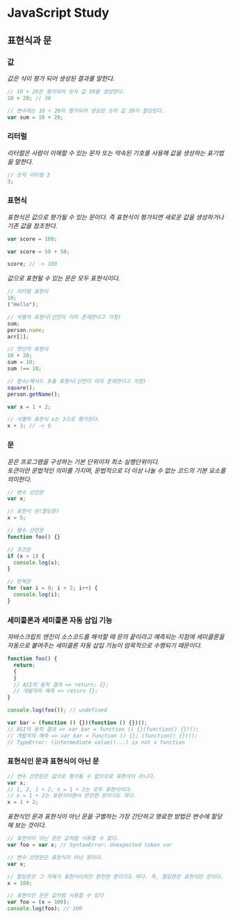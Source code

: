 # JavaScript Study

## 표현식과 문

### 값

_값은 식이 평가 되어 생성된 결과를 말한다._<br/>

```javascript
// 10 + 20은 평가되어 숫자 값 30을 생성한다.
10 + 20; // 30
```

```javascript
// 변수에는 10 + 20이 평가되어 생성된 숫자 값 30이 할당된다.
var sum = 10 + 20;
```

### 리터럴

_리터럴은 사람이 이해할 수 있는 문자 또는 약속된 기호를 사용해 값을 생성하는 표기법을 말한다._<br/>

```javascript
// 숫자 리터럴 3
3;
```

### 표현식

_표현식은 값으로 평가될 수 있는 문이다. 즉 표현식이 평가되면 새로운 값을 생성하거나 기존 값을 참조한다._

```javascript
var score = 100;
```

```javascript
var score = 50 + 50;
```

```javascript
score; // -> 100
```

_값으로 표현될 수 있는 문은 모두 표현식이다._

```javascript
// 리터럴 표현식
10;
("Hello");

// 식별자 표현식(선언이 이미 존재한다고 가정)
sum;
person.name;
arr[1];

// 연산자 표현식
10 + 20;
sum = 10;
sum !== 10;

// 함수/메서드 호출 표현식(선언이 이미 존재한다고 가정)
square();
person.getName();
```

```javascript
var x = 1 + 2;

// 식별자 표현식 x는 3으로 평가된다.
x + 3; // -> 6
```

### 문

_문은 프로그램을 구성하는 기본 단위이자 최소 실행단위이다._<br/>
_토큰이란 문법적인 의미를 가지며, 문법적으로 더 이상 나눌 수 없는 코드의 기본 요소를 의미한다._<br/>

```javascript
// 변수 선언문
var x;

// 표현식 문(할당문)
x = 5;

// 함수 선언문
function foo() {}

// 조건문
if (x > 1) {
  console.log(x);
}

// 반복문
for (var i = 0; i < 2; i++) {
  console.log(i);
}
```

### 세미콜론과 세미콜론 자동 삽입 기능

_자바스크립트 엔진이 소스코드를 해석할 때 문의 끝이라고 예측되는 지점에 세미콜론을 자동으로 붙여주는 세미콜론 자동 삽입 기능이 암묵적으로 수행되기 때문이다._

```javascript
function foo() {
  return;
  {
  }
  // ASI의 동작 결과 => return; {};
  // 개발자의 예측 => return {};
}

console.log(foo()); // undefined

var bar = (function () {})(function () {})();
// ASI의 동작 결과 => var bar = function () {}(function() {})();
// 개발자의 예측 => var bar = function () {}; (function() {})();
// TypeError: (intermediate value)(...) is not a function
```

### 표현식인 문과 표현식이 아닌 문

```javascript
// 변수 선언문은 값으로 평가될 수 없으므로 표현식이 아니다.
var x;
// 1, 2, 1 + 2, x = 1 + 2는 모두 표현식이다.
// x = 1 + 2는 표현식이면서 완전한 문이기도 하다.
x = 1 + 2;
```

_표현식인 문과 표현식이 아닌 문을 구별하는 가장 간단하고 명료한 방법은 변수에 할당해 보는 것이다._<br/>

```javascript
// 표현식이 아닌 문은 값처럼 사용할 수 없다.
var foo = var x; // SyntaxError: Unexpected token var
```

```javascript
// 변수 선언문은 표현식이 아닌 문이다.
var x;

// 할당문은 그 자체가 표현식이지만 완전한 문이기도 하다. 즉, 할당문은 표현식인 문이다.
x = 100;
```

```javascript
// 표현식인 문은 값처럼 사용할 수 있다
var foo = (x = 100);
console.log(foo); // 100
```
